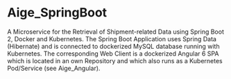 # Aige_SpringBoot
A Microservice for the Retrieval of Shipment-related Data using Spring Boot 2, Docker and Kubernetes. 
The Spring Boot Application uses Spring Data (Hibernate) and is connected to dockerized MySQL database running
with Kubernetes. The corresponding Web Client is a dockerized Angular 6 SPA which is 
located in an own Repository and which also runs as a Kubernetes Pod/Service (see Aige_Angular).

